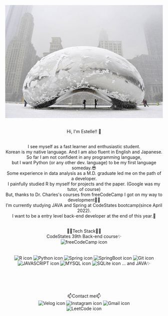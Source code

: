 <div align="center">

![header](https://github.com/EstelleYU/EstelleYU/blob/main/Bean.jpg?raw=true)

<br>Hi, I'm Estelle!! 👋 </br>

<br>I see myself as a fast learner and enthusiastic student. 
<br>Korean is my native language. And I am also fluent in English and Japanese.
<br>So far I am not confident in any programming language, 
<br>but I want Python (or any other dev. language) to be my first language someday.😎 
<br>Some experience in data analysis as a M.D. graduate led me on the path of a developer. 
<br>I painfully studied R by myself for projects and the paper. (Google was my tutor, of course)
<br>But, thanks to Dr. Charles's courses from freeCodeCamp I got on my way to development🚶‍♀️ 
<br>I’m currently studying JAVA and Spring at CodeStates bootcamp(since April 2022). 
<br>I want to be a entry level back-end developer at the end of this year.🙌 </br>

<br>🚀🚀Tech Stack🚀🚀 
<br>CodeStates 39th Back-end course✨
<br>![freeCodeCamp icon](https://img.shields.io/badge/freeCodeCamp-0A0A23?style=flat-square&logo=freeCodeCamp&logoColor=white)</br>
<br></br>
![R icon](https://img.shields.io/badge/R-276DC3?style=flat-square&logo=R&logoColor=white) ![Python icon](https://img.shields.io/badge/Python-3776AB?<br>style=flat-square&logo=Python&logoColor=white) ![Spring icon](https://img.shields.io/badge/Spring-6DB33F?style=flat-square&logo=Spring&logoColor=white) ![SpringBoot icon](https://img.shields.io/badge/SpringBoot-6DB33F?style=flat-square&logo=SpringBoot&logoColor=white) ![Git icon](https://img.shields.io/badge/Git-F05032?style=flat-square&logo=Git&logoColor=white) 
<br>![JAVASCRIPT icon](https://img.shields.io/badge/JAVASCRIPT-F7DF1E?style=flat-square&logo=JAVASCRIPT&logoColor=black) ![MYSQL icon](https://img.shields.io/badge/MYSQL-4479A1?style=flat-square&logo=MYSQL&logoColor=white) ![SQLite icon](https://img.shields.io/badge/SQLite-003B57?style=flat-square&logo=SQLite&logoColor=white) ... and JAVA✨</br>
<br></br>
<br></br>
<br>📫Contact me📫
<br>![Velog icon](https://img.shields.io/badge/Velog-20C997?style=flat-square&logo=Velog&logoColor=white) ![Instagram icon](https://img.shields.io/badge/Instagram-E4405F?style=flat-square&logo=Instagram&logoColor=white) ![Gmail icon](https://img.shields.io/badge/Gmail-EA4335?style=flat-square&logo=Gmail&logoColor=white) 
<br>![LeetCode icon](https://img.shields.io/badge/LeetCode-FFA116?style=flat-square&logo=LeetCode&logoColor=white)</br> 
</div>
